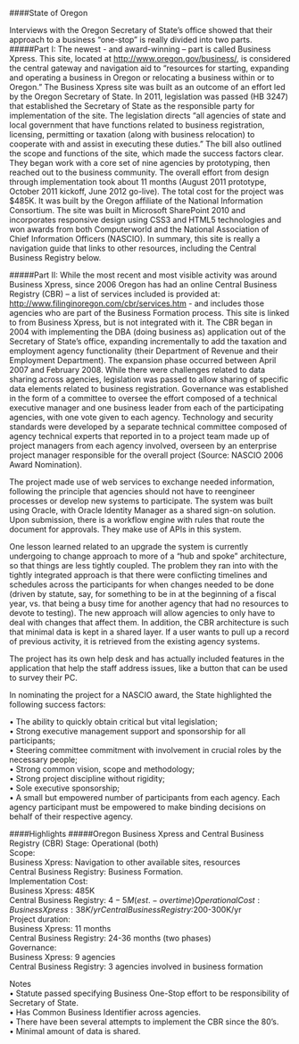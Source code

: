 ####State of Oregon

Interviews with the Oregon Secretary of State’s office showed that their approach to a business “one-stop” is really divided into two parts.  
#####Part I:
The newest - and award-winning – part is called Business Xpress. This site, located at http://www.oregon.gov/business/, is considered the central gateway and navigation aid to “resources for starting, expanding and operating a business in Oregon or relocating a business within or to Oregon.” The Business Xpress site was built as an outcome of an effort led by the Oregon Secretary of State. In 2011, legislation was passed (HB 3247) that established the Secretary of State as the responsible party for implementation of the site. The legislation directs “all agencies of state and local government that have functions related to business registration, licensing, permitting or taxation (along with business relocation) to cooperate with and assist in executing these duties.”  The bill also outlined the scope and functions of the site, which made the success factors clear. They began work with a core set of nine agencies by prototyping, then reached out to the business community.  The overall effort from design through implementation took about 11 months (August 2011 prototype, October 2011 kickoff, June 2012 go-live).  The total cost for the project was $485K. It was built by the Oregon affiliate of the National Information Consortium. The site was built in Microsoft SharePoint 2010 and incorporates responsive design using CSS3 and HTML5 technologies and won awards from both Computerworld and the National Association of Chief Information Officers (NASCIO). In summary, this site is really a navigation guide that links to other resources, including the Central Business Registry below.

#####Part II:
While the most recent and most visible activity was around Business Xpress, since 2006 Oregon has had an online Central Business Registry (CBR) – a list of services included is provided at: http://www.filinginoregon.com/cbr/services.htm - and includes those agencies who are part of the Business Formation process.  This site is linked to from Business Xpress, but is not integrated with it.  The CBR began in 2004 with implementing the DBA (doing business as) application out of the Secretary of State’s office, expanding incrementally to add the taxation and employment agency functionality (their Department of Revenue and their Employment Department). The expansion phase occurred between April 2007 and February 2008. While there were challenges related to data sharing across agencies, legislation was passed to allow sharing of specific data elements related to business registration. Governance was established in the form of a committee to oversee the effort composed of a technical executive manager and one business leader from each of the participating agencies, with one vote given to each agency. Technology and security standards were developed by a separate technical committee composed of agency technical experts that reported in to a project team made up of project managers from each agency involved, overseen by an enterprise project manager responsible for the overall project (Source: NASCIO 2006 Award Nomination). 

The project made use of web services to exchange needed information, following the principle that agencies should not have to reengineer processes or develop new systems to participate. The system was built using Oracle, with Oracle Identity Manager as a shared sign-on solution. Upon submission, there is a workflow engine with rules that route the document for approvals.  They make use of APIs in this system.

One lesson learned related to an upgrade the system is currently undergoing to change approach to more of a “hub and spoke” architecture, so that things are less tightly coupled.  The problem they ran into with the tightly integrated approach is that there were conflicting timelines and schedules across the participants for when changes needed to be done (driven by statute, say, for something to be in at the beginning of a fiscal year, vs. that being a busy time for another agency that had no resources to devote to testing). The new approach will allow agencies to only have to deal with changes that affect them. In addition, the CBR architecture is such that minimal data is kept in a shared layer.  If a user wants to pull up a record of previous activity, it is retrieved from the existing agency systems.

The project has its own help desk and has actually included features in the application that help the staff address issues, like a button that can be used to survey their PC.

In nominating the project for a NASCIO award, the State highlighted the following success factors:


•	The ability to quickly obtain critical but vital legislation;  
•	Strong executive management support and sponsorship for all participants;  
•	Steering committee commitment with involvement in crucial roles by the necessary people;  
•	Strong common vision, scope and methodology;  
•	Strong project discipline without rigidity;  
•	Sole executive sponsorship;  
•	A small but empowered number of participants from each agency. Each agency participant must be empowered to make binding decisions on behalf of their respective agency. 

####Highlights
#####Oregon Business Xpress and Central Business Registry (CBR)
Stage: Operational (both)  
Scope:  
Business Xpress: Navigation to other available sites, resources  
Central Business Registry: Business Formation.  
Implementation Cost:  
Business Xpress: 485K  
Central Business Registry: $4-5M (est.- over time)  
Operational Cost:  
Business Xpress: 38K/yr  
Central Business Registry:$200-300K/yr  
Project duration:  
Business Xpress: 11 months  
Central Business Registry: 24-36 months (two phases)  
Governance:  
Business Xpress: 9 agencies  
Central Business Registry: 3 agencies involved in business formation  

Notes  
•	Statute passed specifying Business One-Stop effort to be responsibility of Secretary of State.  
•	Has Common Business Identifier across agencies.  
•	There have been several attempts to implement the CBR since the 80’s.  
•	Minimal amount of data is shared.  
